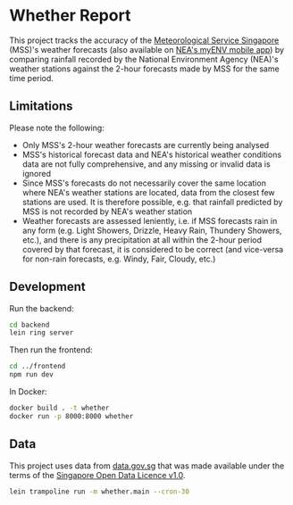 # Whether Report

This project tracks the accuracy of the [Meteorological Service Singapore](http://www.weather.gov.sg/weather-forecast-2hrnowcast-2/) (MSS)'s weather forecasts (also available on [NEA's myENV mobile app](https://va.ecitizen.gov.sg/CFP/CustomerPages/NEA_google/displayresult.aspx?MesId=3725718&Source=Google&url=va.ecitizen.gov.sg)) by comparing rainfall recorded by the National Environment Agency (NEA)'s weather stations against the 2-hour forecasts made by MSS for the same time period.

## Limitations

Please note the following:

- Only MSS's 2-hour weather forecasts are currently being analysed
- MSS's historical forecast data and NEA's historical weather conditions data are not fully comprehensive, and any missing or invalid data is ignored
- Since MSS's forecasts do not necessarily cover the same location where  NEA's weather stations are located, data from the closest few stations are used. It is therefore possible, e.g. that rainfall predicted by MSS is not recorded by NEA's weather station
- Weather forecasts are assessed leniently, i.e. if MSS forecasts rain in any form (e.g. Light Showers, Drizzle, Heavy Rain, Thundery Showers, etc.), and there is any precipitation at all within the 2-hour period covered by that forecast, it is considered to be correct (and vice-versa for non-rain forecasts, e.g. Windy, Fair, Cloudy, etc.)

## Development

Run the backend:

```bash
cd backend
lein ring server
```

Then run the frontend:

```bash
cd ../frontend
npm run dev
```

In Docker:

```bash
docker build . -t whether
docker run -p 8000:8000 whether
```

## Data

This project uses data from [data.gov.sg](https://data.gov.sg) that was made available under the terms of the [Singapore Open Data Licence v1.0](https://data.gov.sg/open-data-licence).

```bash
lein trampoline run -m whether.main --cron-30
```

